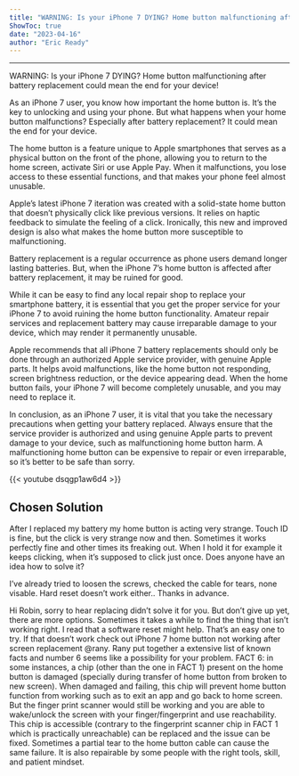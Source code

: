 ```yaml
---
title: "WARNING: Is your iPhone 7 DYING? Home button malfunctioning after battery replacement could mean the end for your device!"
ShowToc: true 
date: "2023-04-16"
author: "Eric Ready"
---
```

*****
WARNING: Is your iPhone 7 DYING? Home button malfunctioning after battery replacement could mean the end for your device!

As an iPhone 7 user, you know how important the home button is. It’s the key to unlocking and using your phone. But what happens when your home button malfunctions? Especially after battery replacement? It could mean the end for your device.

The home button is a feature unique to Apple smartphones that serves as a physical button on the front of the phone, allowing you to return to the home screen, activate Siri or use Apple Pay. When it malfunctions, you lose access to these essential functions, and that makes your phone feel almost unusable.

Apple’s latest iPhone 7 iteration was created with a solid-state home button that doesn’t physically click like previous versions. It relies on haptic feedback to simulate the feeling of a click. Ironically, this new and improved design is also what makes the home button more susceptible to malfunctioning.

Battery replacement is a regular occurrence as phone users demand longer lasting batteries. But, when the iPhone 7’s home button is affected after battery replacement, it may be ruined for good.

While it can be easy to find any local repair shop to replace your smartphone battery, it is essential that you get the proper service for your iPhone 7 to avoid ruining the home button functionality. Amateur repair services and replacement battery may cause irreparable damage to your device, which may render it permanently unusable.

Apple recommends that all iPhone 7 battery replacements should only be done through an authorized Apple service provider, with genuine Apple parts. It helps avoid malfunctions, like the home button not responding, screen brightness reduction, or the device appearing dead. When the home button fails, your iPhone 7 will become completely unusable, and you may need to replace it.

In conclusion, as an iPhone 7 user, it is vital that you take the necessary precautions when getting your battery replaced. Always ensure that the service provider is authorized and using genuine Apple parts to prevent damage to your device, such as malfunctioning home button harm. A malfunctioning home button can be expensive to repair or even irreparable, so it’s better to be safe than sorry.

{{< youtube dsqgp1aw6d4 >}} 



## Chosen Solution
 After I replaced my battery my home button is acting very strange. Touch ID is fine, but the click is very strange now and then. Sometimes it works perfectly fine and other times its freaking out. When I hold it for example it keeps clicking, when it’s supposed to click just once. Does anyone have an idea how to solve it?

I’ve already tried to loosen the screws, checked the cable for tears, none visable. Hard reset doesn’t work either..
Thanks in advance.

 Hi Robin, sorry to hear replacing didn’t solve it for you. But don’t give up yet, there are more options. Sometimes it takes a while to find the thing that isn’t working right.
I read that a software reset might help. That’s an easy one to try.
If that doesn’t work check out iPhone 7 home button not working after screen replacement @rany.
Rany put together a extensive list of known facts and number 6 seems like a possibility for your problem.
FACT 6: in some instances, a chip (other than the one in FACT 1) present on the home button is damaged (specially during transfer of home button from broken to new screen). When damaged and failing, this chip will prevent home button function from working such as to exit an app and go back to home screen. But the finger print scanner would still be working and you are able to wake/unlock the screen with your finger/fingerprint and use reachability. This chip is accessible (contrary to the fingerprint scanner chip in FACT 1 which is practically unreachable) can be replaced and the issue can be fixed. Sometimes a partial tear to the home button cable can cause the same failure. It is also repairable by some people with the right tools, skill, and patient mindset.




